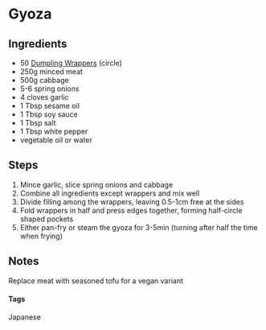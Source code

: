 # Gyoza

## Ingredients

* 50 [Dumpling Wrappers](DumplingWrappers.html) (circle)
* 250g minced meat 
* 500g cabbage
* 5-6 spring onions
* 4 cloves garlic
* 1 Tbsp sesame oil
* 1 Tbsp soy sauce
* 1 Tbsp salt 
* 1 Tbsp white pepper
* vegetable oil or water

## Steps

1. Mince garlic, slice spring onions and cabbage
2. Combine all ingredients except wrappers and mix well
3. Divide filling among the wrappers, leaving 0.5-1cm free at the sides
4. Fold wrappers in half and press edges together, forming half-circle shaped pockets
5. Either pan-fry or steam the gyoza for 3-5min (turning after half the time when frying)

## Notes 

Replace meat with seasoned tofu for a vegan variant

#### Tags
Japanese
